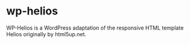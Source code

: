 wp-helios
=========

WP-Helios is a WordPress adaptation of the responsive HTML template Helios originally by html5up.net.
